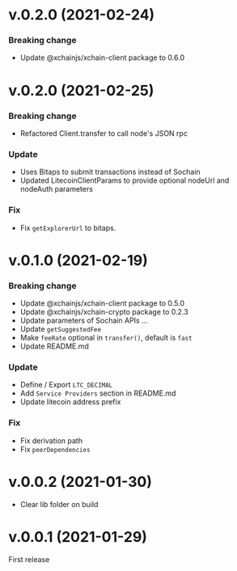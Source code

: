 # v.0.2.0 (2021-02-24)

### Breaking change

- Update @xchainjs/xchain-client package to 0.6.0

# v.0.2.0 (2021-02-25)

### Breaking change

- Refactored Client.transfer to call node's JSON rpc

### Update

- Uses Bitaps to submit transactions instead of Sochain
- Updated LitecoinClientParams to provide optional nodeUrl and nodeAuth parameters

### Fix

- Fix `getExplorerUrl` to bitaps.

# v.0.1.0 (2021-02-19)

### Breaking change

- Update @xchainjs/xchain-client package to 0.5.0
- Update @xchainjs/xchain-crypto package to 0.2.3
- Update parameters of Sochain APIs ...
- Update `getSuggestedFee`
- Make `feeRate` optional in `transfer()`, default is `fast`
- Update README.md

### Update

- Define / Export `LTC_DECIMAL`
- Add `Service Providers` section in README.md
- Update litecoin address prefix

### Fix

- Fix derivation path
- Fix `peerDependencies`

# v.0.0.2 (2021-01-30)

- Clear lib folder on build

# v.0.0.1 (2021-01-29)

First release
